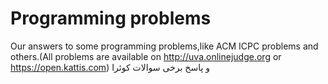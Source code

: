 # Programming problems
Our answers to some programming problems,like ACM ICPC problems and others.(All problems are available on http://uva.onlinejudge.org  or https://open.kattis.com)
و پاسخ برخی سوالات کوئرا
